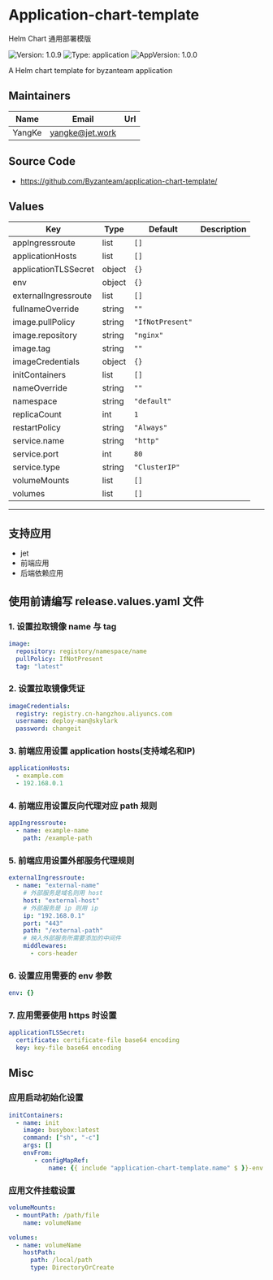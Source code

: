 # Application-chart-template
Helm Chart 通用部署模版

![Version: 1.0.9](https://img.shields.io/badge/Version-1.0.9-informational?style=flat-square) ![Type: application](https://img.shields.io/badge/Type-application-informational?style=flat-square) ![AppVersion: 1.0.0](https://img.shields.io/badge/AppVersion-1.0.0-informational?style=flat-square)

A Helm chart template for byzanteam application

## Maintainers

| Name | Email | Url |
| ---- | ------ | --- |
| YangKe | <yangke@jet.work> |  |

## Source Code

* <https://github.com/Byzanteam/application-chart-template/>

## Values

| Key | Type | Default | Description |
|-----|------|---------|-------------|
| appIngressroute | list | `[]` |  |
| applicationHosts | list | `[]` |  |
| applicationTLSSecret | object | `{}` |  |
| env | object | `{}` |  |
| externalIngressroute | list | `[]` |  |
| fullnameOverride | string | `""` |  |
| image.pullPolicy | string | `"IfNotPresent"` |  |
| image.repository | string | `"nginx"` |  |
| image.tag | string | `""` |  |
| imageCredentials | object | `{}` |  |
| initContainers | list | `[]` |  |
| nameOverride | string | `""` |  |
| namespace | string | `"default"` |  |
| replicaCount | int | `1` |  |
| restartPolicy | string | `"Always"` |  |
| service.name | string | `"http"` |  |
| service.port | int | `80` |  |
| service.type | string | `"ClusterIP"` |  |
| volumeMounts | list | `[]` |  |
| volumes | list | `[]` |  |

----------------------------------------------

## 支持应用
- jet
- 前端应用
- 后端依赖应用

## 使用前请编写 release.values.yaml 文件

### 1. 设置拉取镜像 name 与 tag
```yaml
image:
  repository: registory/namespace/name
  pullPolicy: IfNotPresent
  tag: "latest"
```
### 2. 设置拉取镜像凭证
```yaml
imageCredentials:
  registry: registry.cn-hangzhou.aliyuncs.com
  username: deploy-man@skylark
  password: changeit
```
### 3. 前端应用设置 application hosts(支持域名和IP)
```yaml
applicationHosts:
  - example.com
  - 192.168.0.1
```
### 4. 前端应用设置反向代理对应 path 规则
```yaml
appIngressroute:
  - name: example-name
    path: /example-path
```
### 5. 前端应用设置外部服务代理规则
```yaml
externalIngressroute:
  - name: "external-name"
    # 外部服务是域名则用 host
    host: "external-host"
    # 外部服务是 ip 则用 ip
    ip: "192.168.0.1"
    port: "443"
    path: "/external-path"
    # 映入外部服务所需要添加的中间件
    middlewares:
      - cors-header
```
### 6. 设置应用需要的 env 参数
```yaml
env: {}
```
### 7. 应用需要使用 https 时设置
```yaml
applicationTLSSecret:
  certificate: certificate-file base64 encoding
  key: key-file base64 encoding
```

## Misc
### 应用启动初始化设置
```yaml
initContainers:
  - name: init
    image: busybox:latest
    command: ["sh", "-c"]
    args: []
    envFrom:
       - configMapRef:
           name: {{ include "application-chart-template.name" $ }}-env
```
### 应用文件挂载设置
```yaml
volumeMounts:
  - mountPath: /path/file
    name: volumeName

volumes:
  - name: volumeName
    hostPath:
      path: /local/path
      type: DirectoryOrCreate
```
